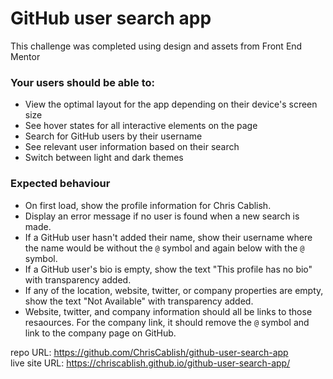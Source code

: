 # GitHub user search app  
This  challenge was completed using design and assets from Front End Mentor  
### Your users should be able to:   

- View the optimal layout for the app depending on their device's screen size  
- See hover states for all interactive elements on the page  
- Search for GitHub users by their username  
- See relevant user information based on their search  
- Switch between light and dark themes  


### Expected behaviour  

- On first load, show the profile information for Chris Cablish.  
- Display an error message if no user is found when a new search is made.  
- If a GitHub user hasn't added their name, show their username where the name would be without the `@` symbol and again below with the `@` symbol.  
- If a GitHub user's bio is empty, show the text "This profile has no bio" with transparency added.  
- If any of the location, website, twitter, or company properties are empty, show the text "Not Available" with transparency added.  
- Website, twitter, and company information should all be links to those resaources. For the company link, it should remove the `@` symbol and link to the company page on GitHub.  


repo URL: https://github.com/ChrisCablish/github-user-search-app  
live site URL: https://chriscablish.github.io/github-user-search-app/  

